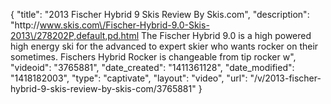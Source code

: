 {
    "title": "2013 Fischer Hybrid 9 Skis Review By Skis.com",
    "description": "http:\/\/www.skis.com\/Fischer-Hybrid-9.0-Skis-2013\/278202P,default,pd.html  The Fischer Hybrid 9.0 is a high powered high energy ski for the advanced to expert skier who wants rocker on their sometimes. Fischers Hybrid Rocker is changeable from tip rocker w",
    "videoid": "3765881",
    "date_created": "1411361128",
    "date_modified": "1418182003",
    "type": "captivate",
    "layout": "video",
    "url": "\/v\/2013-fischer-hybrid-9-skis-review-by-skis-com\/3765881"
}